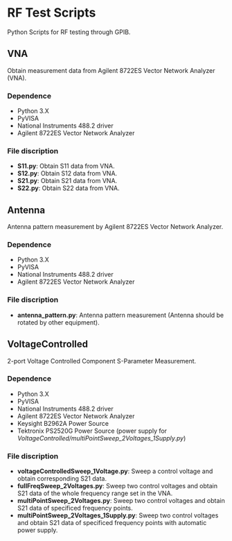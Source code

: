 # RF Test Scripts
Python Scripts for RF testing through GPIB.

## VNA

Obtain measurement data from Agilent 8722ES Vector Network Analyzer (VNA).

### Dependence

- Python 3.X
- PyVISA
- National Instruments 488.2 driver
- Agilent 8722ES Vector Network Analyzer

### File discription

- **S11.py**: Obtain S11 data from VNA.
- **S12.py**: Obtain S12 data from VNA.
- **S21.py**: Obtain S21 data from VNA.  
- **S22.py**: Obtain S22 data from VNA.

## Antenna

Antenna pattern measurement by Agilent 8722ES Vector Network Analyzer.

### Dependence

- Python 3.X
- PyVISA
- National Instruments 488.2 driver
- Agilent 8722ES Vector Network Analyzer

### File discription

- **antenna_pattern.py**: Antenna pattern measurement (Antenna should be rotated by other equipment).

## VoltageControlled

2-port Voltage Controlled Component S-Parameter Measurement.

### Dependence

- Python 3.X
- PyVISA
- National Instruments 488.2 driver
- Agilent 8722ES Vector Network Analyzer
- Keysight B2962A Power Source
- Tektronix PS2520G Power Source (power supply for *VoltageControlled/multiPointSweep_2Voltages_1Supply.py*)

### File discription

- **voltageControlledSweep_1Voltage.py**: Sweep a control voltage and obtain corresponding S21 data.
- **fullFreqSweep_2Voltages.py**: Sweep two control voltages and obtain S21 data of the whole frequency range set in the VNA.
- **multiPointSweep_2Voltages.py**: Sweep two control voltages and obtain S21 data of specificed frequency points.
- **multiPointSweep_2Voltages_1Supply.py**: Sweep two control voltages and obtain S21 data of specificed frequency points with automatic power supply.

